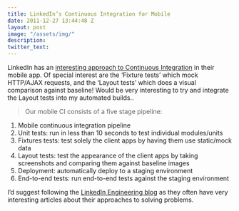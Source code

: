 ```yaml
---
title: LinkedIn’s Continuous Integration for Mobile
date: 2011-12-27 13:44:48 Z
layout: post
image: "/assets/img/"
description: 
twitter_text: 
---
```


LinkedIn has an [interesting approach to Continuous Integration](http://engineering.linkedin.com/testing/continuous-integration-mobile) in their mobile app. Of special interest are the ‘Fixture tests’ which mock HTTP/AJAX requests, and the ‘Layout tests’ which does a visual comparison against baseline! Would be very interesting to try and integrate the Layout tests into my automated builds..

> Our mobile CI consists of a five stage pipeline:
1. Mobile continuous integration pipeline
2. Unit tests: run in less than 10 seconds to test individual modules/units
3. Fixtures tests: test solely the client apps by having them use static/mock data
4. Layout tests: test the appearance of the client apps by taking screenshots and comparing them against baseline images
5. Deployment: automatically deploy to a staging environment
6. End-to-end tests: run end-to-end tests against the staging environment

I’d suggest following the [LinkedIn Engineering blog](https://engineering.linkedin.com/blog) as they often have very interesting articles about their approaches to solving problems.
